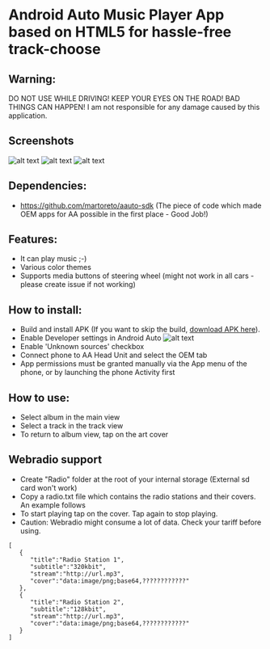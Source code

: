 # Android Auto Music Player App based on HTML5 for hassle-free track-choose

## Warning:

DO NOT USE WHILE DRIVING! KEEP YOUR EYES ON THE ROAD! BAD THINGS CAN HAPPEN!
I am not responsible for any damage caused by this application.

## Screenshots

![alt text](https://raw.githubusercontent.com/nerone-github/UnleashedAudioPlayer/master/images/ua2.png)
![alt text](https://raw.githubusercontent.com/nerone-github/UnleashedAudioPlayer/master/images/ua3.png)
![alt text](https://raw.githubusercontent.com/nerone-github/UnleashedAudioPlayer/master/images/ua4.png)

## Dependencies:

- https://github.com/martoreto/aauto-sdk (The piece of code which made OEM apps for AA possible in the first place - Good Job!)

## Features:

- It can play music ;-)
- Various color themes
- Supports media buttons of steering wheel (might not work in all cars - please create issue if not working) 

## How to install:

- Build and install APK (If you want to skip the build, [download APK here](https://github.com/nerone-github/UnleashedAudioPlayer/raw/master/apk/unleashedaudio.apk)).
- Enable Developer settings in Android Auto
    ![alt text](https://raw.githubusercontent.com/nerone-github/LocalSpeedcam/master/images/devsettings.png)
- Enable 'Unknown sources' checkbox
- Connect phone to AA Head Unit and select the OEM tab
- App permissions must be granted manually via the App menu of the phone, or by launching the phone Activity first

## How to use:

- Select album in the main view
- Select a track in the track view
- To return to album view, tap on the art cover

## Webradio support

- Create "Radio" folder at the root of your internal storage (External sd card won't work)
- Copy a radio.txt file which contains the radio stations and their covers. An example follows
- To start playing tap on the cover. Tap again to stop playing.
- Caution: Webradio might consume a lot of data. Check your tariff before using.

```
[
   {
      "title":"Radio Station 1",
      "subtitle":"320kbit",
      "stream":"http://url.mp3",
      "cover":"data:image/png;base64,????????????"
   },
   {
      "title":"Radio Station 2",
      "subtitle":"128kbit",
      "stream":"http://url.mp3",
      "cover":"data:image/png;base64,????????????"
   }
]
```


